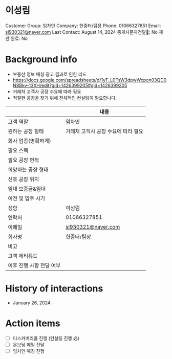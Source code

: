 # 이성림

Customer Group: 임차인
Company: 한중터/팀장
Phone: 01066327851
Email: sl930321@naver.com
Last Contact: August 14, 2024
중개사문자전달📩: No
제안 완료: No

# Background info

- 부동산 정보 매칭 광고 결과로 인한 리드
- https://docs.google.com/spreadsheets/d/1yT_L0TsW3dpwWcpon03QC0N8Bky-13XH/edit?gid=1426399205#gid=1426399205
- 거래처 고객사 공장 수요에 따라 필요
- 적절한 공장을 찾기 위해 전체적인 컨설팅이 필요합니다.

|  | 내용 |
| --- | --- |
| 고객 역할 | 임차인 |
| 원하는 공장 형태 | 거래처 고객사 공장 수요에 따라 필요 |
| 회사 업종(명확하게) |  |
| 필요 스펙 |  |
| 필요 공장 면적 |  |
| 희망하는 공장 형태 |  |
| 선호 공장 위치 |  |
| 임대 보증금&임대 |  |
| 이전 및 입주 시기 |  |
| 성함 | 이성림 |
| 연락처 | 01066327851 |
| 이메일 | [sl930321@naver.com](mailto:sl930321@naver.com) |
| 회사명 | 한중터/팀장 |
| 비고 |  |
| 고객 에티튜드 |  |
| 이후 진행 사항 전달 여부 |  |

# History of interactions

- January 26, 2024 -

# Action items

- [ ]  디스커버리콜 진행 (컨설팅 진행 必)
- [ ]  온보딩 메일 전달
- [ ]  임차인 매칭 진행